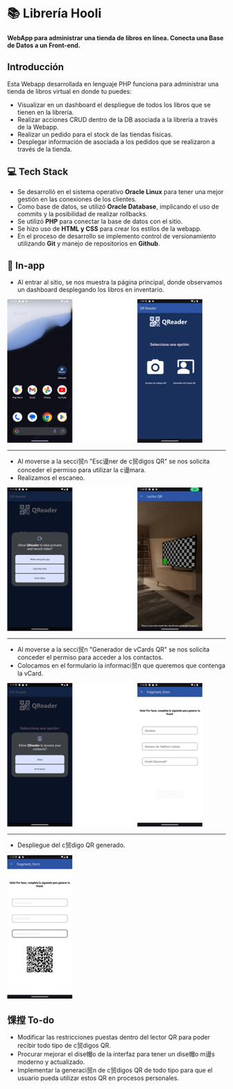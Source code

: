 # 📚 Librería Hooli

#### WebApp para administrar una tienda de libros en línea. Conecta una Base de Datos a un Front-end.
## Introducción
Esta Webapp desarrollada en lenguaje PHP funciona para administrar una tienda de libros virtual en donde tu puedes: 
- Visualizar en un dashboard el despliegue de todos los libros que se tienen en la librería.
- Realizar acciones CRUD dentro de la DB asociada a la librería a través de la Webapp.
- Realizar un pedido para el stock de las tiendas físicas.
- Desplegar información de asociada a los pedidos que se realizaron a través de la tienda.

## 💻 Tech Stack
- Se desarrolló en el sistema operativo **Oracle Linux** para tener una mejor gestión en las conexiones de los clientes.
- Como base de datos, se utilizó **Oracle Database**, implicando el uso de commits y la posibilidad de realizar rollbacks. 
- Se utilizó **PHP** para conectar la base de datos con el sitio.
- Se hizo uso de **HTML y CSS** para crear los estilos de la webapp.
- En el proceso de desarrollo se implemento control de versionamiento utilizando **Git** y manejo de repositorios en **Github**.

## 📲 In-app
- Al entrar al sitio, se nos muestra la página principal, donde observamos un dashboard desplegando los libros en inventario.
<img src="https://github.com/alexisserapio/AppQR/blob/master/images/1.png" alt="Captura de Pantalla sobre la app en el m贸vil y su interfaz principal" width="450" height="330">

---
- Al moverse a la secci贸n "Esc谩ner de c贸digos QR" se nos solicita conceder el permiso para utilizar la c谩mara.
- Realizamos el escaneo.
<img src="https://github.com/alexisserapio/AppQR/blob/master/images/2.png" alt="Captura de Pantalla sobre el apartado de escaneo QR" width="450" height="330">

---
- Al moverse a la secci贸n "Generador de vCards QR" se nos solicita conceder el permiso para acceder a los contactos.
- Colocamos en el formulario la informaci贸n que queremos que contenga la vCard.
<img src="https://github.com/alexisserapio/AppQR/blob/master/images/3.png" alt="Captura de Pantalla sobre el apartado de generar QR" width="450" height="330">

---
- Despliegue del c贸digo QR generado.
<img src="https://github.com/alexisserapio/AppQR/blob/master/images/4.png" alt="Captura de Pantalla sobre el QR generado" width="150" height="330">

## 馃摚 To-do
- Modificar las restricciones puestas dentro del lector QR para poder recibir todo tipo de c贸digos QR.
- Procurar mejorar el dise帽o de la interfaz para tener un dise帽o m谩s moderno y actualizado.
- Implementar la generaci贸n de c贸digos QR de todo tipo para que el usuario pueda utilizar estos QR en procesos personales.
